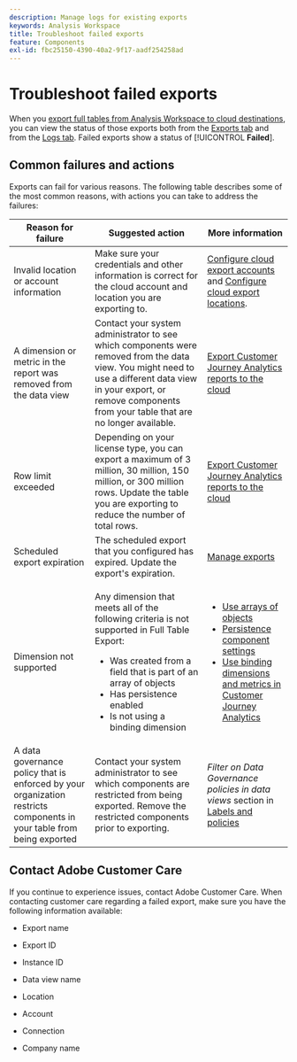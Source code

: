 ```yaml
---
description: Manage logs for existing exports
keywords: Analysis Workspace
title: Troubleshoot failed exports
feature: Components
exl-id: fbc25150-4390-40a2-9f17-aadf254258ad
---
```

# Troubleshoot failed exports

When you [export full tables from Analysis Workspace to cloud destinations](/help/analysis-workspace/export/export-cloud.md), you can view the status of those exports both from the [Exports tab](/help/components/exports/manage-exports.md) and from the [Logs tab](/help/components/exports/manage-export-logs.md). Failed exports show a status of [!UICONTROL **Failed**].

## Common failures and actions

Exports can fail for various reasons. The following table describes some of the most common reasons, with actions you can take to address the failures:

|Reason for failure | Suggested action | More information |
|---------|----------|---------|
| Invalid location or account information | Make sure your credentials and other information is correct for the cloud account and location you are exporting to. | [Configure cloud export accounts](/help/components/exports/cloud-export-accounts.md) and [Configure cloud export locations](/help/components/exports/cloud-export-locations.md). |
| A dimension or metric in the report was removed from the data view | Contact your system administrator to see which components were removed from the data view. You might need to use a different data view in your export, or remove components from your table that are no longer available.  | [Export Customer Journey Analytics reports to the cloud](/help/analysis-workspace/export/export-cloud.md) |
| Row limit exceeded | Depending on your license type, you can export a maximum of 3 million, 30 million, 150 million, or 300 million rows. Update the table you are exporting to reduce the number of total rows. | [Export Customer Journey Analytics reports to the cloud](/help/analysis-workspace/export/export-cloud.md) |
| Scheduled export expiration | The scheduled export that you configured has expired. Update the export's expiration. | [Manage exports](/help/components/exports/manage-exports.md) |
| Dimension not supported | <p>Any dimension that meets all of the following criteria is not supported in Full Table Export:</p> <ul><li>Was created from a field that is part of an array of objects</li><li>Has persistence enabled<li>Is not using a binding dimension</li> | <ul><li>[Use arrays of objects](/help/use-cases/object-arrays.md)</li><li>[Persistence component settings](/help/data-views/component-settings/persistence.md)<li>[Use binding dimensions and metrics in Customer Journey Analytics](/help/use-cases/data-views/binding-dimensions-metrics.md)</li> |
| A data governance policy that is enforced by your organization restricts components in your table from being exported | Contact your system administrator to see which components are restricted from being exported. Remove the restricted components prior to exporting. | *Filter on Data Governance policies in data views* section in [Labels and policies](/help/data-views/data-governance.md) | 

## Contact Adobe Customer Care

If you continue to experience issues, contact Adobe Customer Care. When contacting customer care regarding a failed export, make sure you have the following information available:

* Export name

* Export ID

* Instance ID

* Data view name

* Location

* Account

* Connection

* Company name
